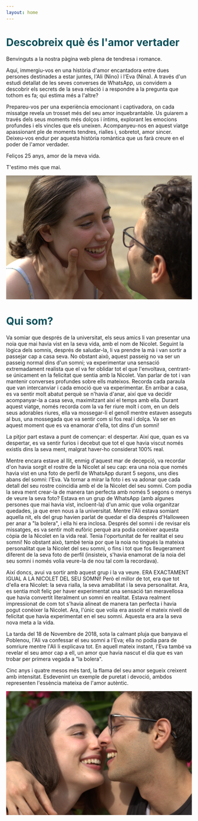 ```yaml
---
layout: home
---
```


# <span style="color: #0c505a;">Descobreix què és l'amor vertader</span>

<p>
Benvinguts a la nostra pàgina web plena de tendresa i romance. 
</p>
<p>
Aquí, immergiu-vos en una història d'amor encantadora entre dues persones destinades a estar juntes, l'Ali (Nino) i l'Eva (Nina). A través d'un estudi detallat de les seves converses de WhatsApp, us convidem a descobrir els secrets de la seva relació i a respondre a la pregunta que tothom es fa; qui estima més a l'altre? 
</p>
<p>
Prepareu-vos per una experiència emocionant i captivadora, on cada missatge revela un trosset més del seu amor inquebrantable. Us guiarem a través dels seus moments més dolços i íntims, explorant les emocions profundes i els vincles que els uneixen. Acompanyeu-nos en aquest viatge apassionant ple de moments tendres, rialles i, sobretot, amor sincer. Deixeu-vos endur per aquesta història romàntica que us farà creure en el poder de l'amor verdader. 
</p>
<p>
Feliços 25 anys, amor de la meva vida. 
</p>
<p>
T'estimo més que mai.
</p>
<p>
</p>

<div style="text-align: center;">
  <img src="assets/img/smile.jpg" alt="Grouping is an important step to make things simpler">
</div>


# <span style="color: #0c505a;">Qui som?</span>

<p>
Va somiar que després de la universitat, els seus amics li van presentar una noia que mai havia vist en la seva vida, amb el nom de Nicolet. Seguint la lògica dels somnis, després de saludar-la, li va prendre la mà i van sortir a passejar cap a casa seva. No obstant això, aquest passeig no va ser un passeig normal dins d'un somni; va experimentar una sensació extremadament realista que el va fer oblidar tot el que l'envoltava, centrant-se únicament en la felicitat que sentia amb la Nicolet. Van parlar de tot i van mantenir converses profundes sobre ells mateixos. Recorda cada paraula que van intercanviar i cada emoció que va experimentar. En arribar a casa, es va sentir molt abatut perquè se n'havia d'anar, així que va decidir acompanyar-la a casa seva, maximitzant així el temps amb ella. Durant aquest viatge, només recorda com la va fer riure molt i com, en un dels seus adorables riures, ella va mossegar-li el genoll mentre estaven asseguts al bus, una mossegada que va sentir com si fos real i dolça. Va ser en aquest moment que es va enamorar d'ella, tot dins d'un somni!
</p>
<p>
La pitjor part estava a punt de començar: el despertar. Així que, quan es va despertar, es va sentir furios i decebut que tot el que havia viscut només existís dins la seva ment, malgrat haver-ho considerat 100% real.
</p>
<p>
Mentre encara estave al llit, enmig d'aquest mar de decepció, va recordar d'on havia sorgit el rostre de la Nicolet al seu cap: era una noia que només havia vist en una foto de perfil de WhatsApp durant 5 segons, uns dies abans del somni: l'Eva. Va tornar a mirar la foto i es va adonar que cada detall del seu rostre coincidia amb el de la Nicolet del seu somni. Com podia la seva ment crear-la de manera tan perfecta amb només 5 segons o menys de veure la seva foto? Estava en un grup de WhatsApp (amb algunes persones que mai havia vist, incloent-la) d'un amic que volia organitzar quedades, ja que eren nous a la universitat. Mentre l'Ali estava somiant aquella nit, els del grup havien parlat de quedar el dia després d'Halloween per anar a "la bolera", i ella hi era inclosa. Després del somni i de revisar els missatges, es va sentir molt eufòric perquè ara podia conèixer aquesta còpia de la Nicolet en la vida real. Tenia l'oportunitat de fer realitat el seu somni! No obstant això, també tenia por que la noia no tingués la mateixa personalitat que la Nicolet del seu somni, o fins i tot que fos lleugerament diferent de la seva foto de perfil (insisteix, s'havia enamorat de la noia del seu somni i només volia veure-la de nou tal com la recordava).
</p>
<p>
Així doncs, avui va sortir amb aquest grup i la va veure. ERA EXACTAMENT IGUAL A LA NICOLET DEL SEU SOMNI! Però el millor de tot, era que tot d'ella era Nicolet: la seva rialla, la seva amabilitat i la seva personalitat. Ara, es sentia molt feliç per haver experimentat una sensació tan meravellosa que havia convertit literalment un somni en realitat. Estava realment impressionat de com tot s'havia alineat de manera tan perfecta i havia pogut conèixer la Nicolet. Ara, l'únic que volia era assolir el mateix nivell de felicitat que havia experimentat en el seu somni. Aquesta era ara la seva nova meta a la vida.
</p>
<p>
La tarda del 18 de Novembre de 2018, sota la calmant pluja que banyava el Poblenou, l'Ali va confessar el seu somni a l'Eva; ella no podia para de somriure mentre l'Ali li explicava tot. En aquell mateix instant, l'Eva també va revelar el seu amor cap a ell, un amor que havia nascut el dia que es van trobar per primera vegada a "la bolera".
</p>
<p>
Cinc anys i quatre mesos més tard, la flama del seu amor segueix creixent amb intensitat. Esdevenint un exemple de puretat i devoció, ambdos representen l'essència mateixa de l'amor autèntic.
</p>
<p>
</p>


<div style="text-align: center;">
  <img src="assets/img/Dream.jpg" alt="Grouping is an important step to make things simpler">
</div>


